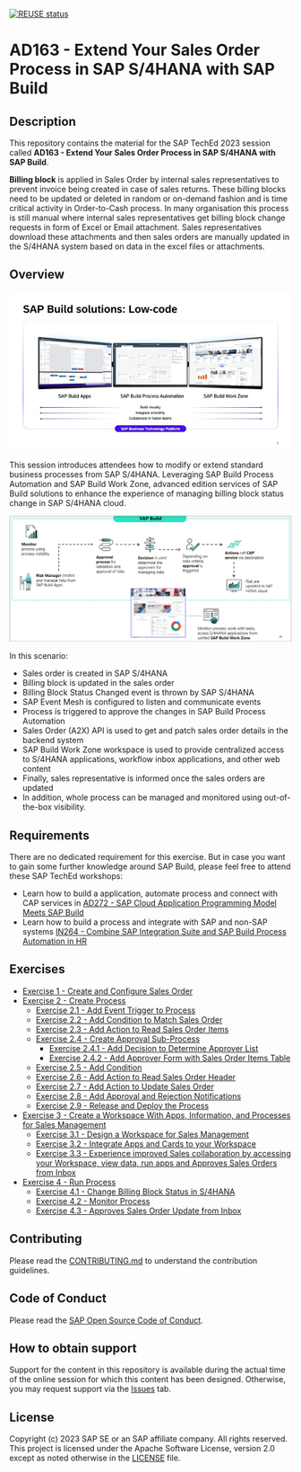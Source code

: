 [![REUSE status](https://api.reuse.software/badge/github.com/SAP-samples/teched2023-AD163)](https://api.reuse.software/info/github.com/SAP-samples/teched2023-AD163)

# AD163 - Extend Your Sales Order Process in SAP S/4HANA with SAP Build

## Description

This repository contains the material for the SAP TechEd 2023 session called **AD163 - Extend Your Sales Order Process in SAP S/4HANA with SAP Build**.

**Billing block** is applied in Sales Order by internal sales representatives to prevent invoice being created in case of sales returns. These billing blocks need to be updated or deleted in random or on-demand fashion and is time critical activity in Order-to-Cash process. In many organisation this process is still manual where internal sales representatives get billing block change requests in form of Excel or Email attachment. Sales representatives download these attachments and then sales orders are manually updated in the S/4HANA system based on data in the excel files or attachments.


## Overview

<img width="1145" alt="image" src="https://github.com/SAP-samples/teched2023-AD163/blob/main/exercises/4_RunProcess/images/SAP-Build-low-code.jpeg">  




This session introduces attendees how to modify or extend standard business processes from SAP S/4HANA. Leveraging SAP Build Process Automation and SAP Build Work Zone, advanced edition services of SAP Build solutions to enhance the experience of managing billing block status change in SAP S/4HANA cloud.

![02](./exercises/2_CreateProcess/images/E2EExcerciseFlow.png)


In this scenario: <br>
- Sales order is created in SAP S/4HANA
- Billing block is updated in the sales order
- Billing Block Status Changed event is thrown by SAP S/4HANA
- SAP Event Mesh is configured to listen and communicate events
- Process is triggered to approve the changes in SAP Build Process Automation
- Sales Order (A2X) API is used to get and patch sales order details in the backend system
- SAP Build Work Zone workspace is used to provide centralized access to S/4HANA applications, workflow inbox applications, and other web content
- Finally, sales representative is informed once the sales orders are updated
- In addition, whole process can be managed and monitored using out-of-the-box visibility.


## Requirements

There are no dedicated requirement for this exercise. But in case you want to gain some further knowledge around SAP Build, please feel free to attend these SAP TechEd workshops:
- Learn how to build a application, automate process and connect with CAP services in [AD272 - SAP Cloud Application Programming Model Meets SAP Build](https://github.com/SAP-samples/teched2023-AD272)
- Learn how to build a process and integrate with SAP and non-SAP systems [IN264 - Combine SAP Integration Suite and SAP Build Process Automation in HR](https://github.com/SAP-samples/teched2023-IN264)

## Exercises

- [Exercise 1 - Create and Configure Sales Order](exercises/1_CreateSalesOrder/)
- [Exercise 2 - Create Process](exercises/2_CreateProcess/)
    - [Exercise 2.1 - Add Event Trigger to Process](exercises/2_CreateProcess#exercise-21---add-event-trigger-to-process-)
    - [Exercise 2.2 - Add Condition to Match Sales Order](exercises/2_CreateProcess#exercise-22---add-condition-to-match-sales-order-)
    - [Exercise 2.3 - Add Action to Read Sales Order Items](exercises/2_CreateProcess#exercise-23---add-action-to-read-sales-order-items-)
    - [Exercise 2.4 - Create Approval Sub-Process](exercises/2_CreateProcess#exercise-24---create-approval-sub-process-)
      - [Exercise 2.4.1 - Add Decision to Determine Approver List](exercises/2_CreateProcess#exercise-241---add-decision-to-determine-approver-list-)
      - [Exercise 2.4.2 - Add Approver Form with Sales Order Items Table](exercises/2_CreateProcess#exercise-242---add-approver-form-with-sales-order-items-table-)
    - [Exercise 2.5 - Add Condition](exercises/2_CreateProcess#exercise-25---add-condition-)
    - [Exercise 2.6 - Add Action to Read Sales Order Header ](exercises/2_CreateProcess#exercise-26---add-action-to-read-sales-order-header-)
    - [Exercise 2.7 - Add Action to Update Sales Order](exercises/2_CreateProcess#exercise-27---add-action-to-update-sales-order-)
    - [Exercise 2.8 - Add Approval and Rejection Notifications](exercises/2_CreateProcess#exercise-28---add-approval-and-rejection-notifications-)
    - [Exercise 2.9 - Release and Deploy the Process](exercises/2_CreateProcess#exercise-29---release-and-deploy-the-process-)
- [Exercise 3 - Create a Workspace With Apps, Information, and Processes for Sales Management](exercises/3_CreateWorkspace/)
    - [Exercise 3.1 - Design a Workspace for Sales Management](exercises/3_CreateWorkspace#exercise-41-sub-exercise-1-description)
    - [Exercise 3.2 - Integrate Apps and Cards to your Workspace](exercises/3_CreateWorkspace#exercise-42-sub-exercise-2-description)
    - [Exercise 3.3 - Experience improved Sales collaboration by accessing your Workspace, view data, run apps and Approves Sales Orders from Inbox](exercises/3_CreateWorkspace#exercise-43-sub-exercise-3-description)
- [Exercise 4 - Run Process](exercises/4_RunProcess/)
    - [Exercise 4.1 - Change Billing Block Status in S/4HANA](exercises/ex3#exercise-31-sub-exercise-1-description)
    - [Exercise 4.2 - Monitor Process](exercises/ex3#exercise-32-sub-exercise-2-description)
    - [Exercise 4.3 - Approves Sales Order Update from Inbox](exercises/ex3#exercise-33-sub-exercise-3-description)



## Contributing
Please read the [CONTRIBUTING.md](./CONTRIBUTING.md) to understand the contribution guidelines.

## Code of Conduct
Please read the [SAP Open Source Code of Conduct](https://github.com/SAP-samples/.github/blob/main/CODE_OF_CONDUCT.md).

## How to obtain support

Support for the content in this repository is available during the actual time of the online session for which this content has been designed. Otherwise, you may request support via the [Issues](../../issues) tab.

## License
Copyright (c) 2023 SAP SE or an SAP affiliate company. All rights reserved. This project is licensed under the Apache Software License, version 2.0 except as noted otherwise in the [LICENSE](LICENSES/Apache-2.0.txt) file.
